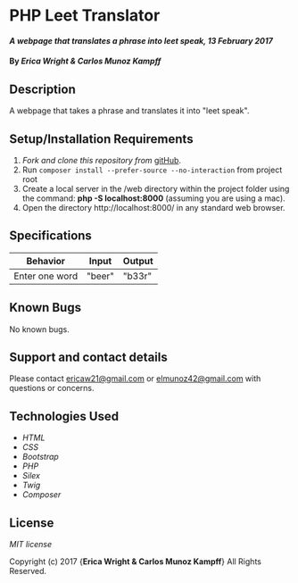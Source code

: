 # PHP Leet Translator

#### _A webpage that translates a phrase into leet speak, 13 February 2017_

#### By _**Erica Wright & Carlos Munoz Kampff**_

## Description

A webpage that takes a phrase and translates it into "leet speak".

## Setup/Installation Requirements

1. _Fork and clone this repository from_ [gitHub](https://github.com/ericaw21/leetspeak.git).
2. Run `composer install --prefer-source --no-interaction` from project root
3. Create a local server in the /web directory within the project folder using the command: __php -S localhost:8000__ (assuming you are using a mac).
4. Open the directory http://localhost:8000/ in any standard web browser.

## Specifications

|Behavior|Input|Output|
|--------|-----|------|
| Enter one word | "beer" | "b33r" |


## Known Bugs

No known bugs.

## Support and contact details

Please contact ericaw21@gmail.com or elmunoz42@gmail.com with questions or concerns.

## Technologies Used

* _HTML_
* _CSS_
* _Bootstrap_
* _PHP_
* _Silex_
* _Twig_
* _Composer_

## License

*MIT license*

Copyright (c) 2017 {**Erica Wright & Carlos Munoz Kampff**} All Rights Reserved.
